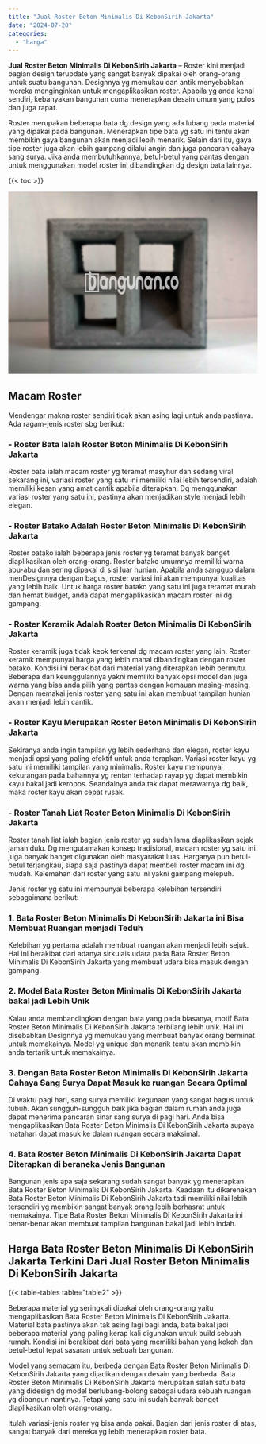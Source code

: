 ```yaml
---
title: "Jual Roster Beton Minimalis Di KebonSirih Jakarta"
date: "2024-07-20"
categories: 
  - "harga"
---
```


**Jual Roster Beton Minimalis Di KebonSirih Jakarta** – Roster kini menjadi bagian design terupdate yang sangat banyak dipakai oleh orang-orang untuk suatu bangunan. Designnya yg memukau dan antik menyebabkan mereka menginginkan untuk mengaplikasikan roster. Apabila yg anda kenal sendiri, kebanyakan bangunan cuma menerapkan desain umum yang polos dan juga rapat.

Roster merupakan beberapa bata dg design yang ada lubang pada material yang dipakai pada bangunan. Menerapkan tipe bata yg satu ini tentu akan membikin gaya bangunan akan menjadi lebih menarik. Selain dari itu, gaya tipe roster juga akan lebih gampang dilalui angin dan juga pancaran cahaya sang surya. Jika anda membutuhkannya, betul-betul yang pantas dengan untuk menggunakan model roster ini dibandingkan dg design bata lainnya.

{{< toc >}}

![Jual Roster Beton Minimalis Di KebonSirih Jakarta](/images/bata-roster-minimalis-19.png)

## Macam Roster

Mendengar makna roster sendiri tidak akan asing lagi untuk anda pastinya. Ada ragam-jenis roster sbg berikut:

### \- Roster Bata Ialah Roster Beton Minimalis Di KebonSirih Jakarta

Roster bata ialah macam roster yg teramat masyhur dan sedang viral sekarang ini, variasi roster yang satu ini memiliki nilai lebih tersendiri, adalah memiliki kesan yang amat cantik apabila diterapkan. Dg menggunakan variasi roster yang satu ini, pastinya akan menjadikan style menjadi lebih elegan.

### \- Roster Batako Adalah Roster Beton Minimalis Di KebonSirih Jakarta

Roster batako ialah beberapa jenis roster yg teramat banyak banget diaplikasikan oleh orang-orang. Roster batako umumnya memiliki warna abu-abu dan sering dipakai di sisi luar hunian. Apabila anda sanggup dalam menDesignnya dengan bagus, roster variasi ini akan mempunyai kualitas yang lebih baik. Untuk harga roster batako yang satu ini juga teramat murah dan hemat budget, anda dapat mengaplikasikan macam roster ini dg gampang.

### \- Roster Keramik Adalah Roster Beton Minimalis Di KebonSirih Jakarta

Roster keramik juga tidak keok terkenal dg macam roster yang lain. Roster keramik mempunyai harga yang lebih mahal dibandingkan dengan roster batako. Kondisi ini berakibat dari material yang diterapkan lebih bermutu. Beberapa dari keunggulannya yakni memiliki banyak opsi model dan juga warna yang bisa anda pilih yang pantas dengan kemauan masing-masing. Dengan memakai jenis roster yang satu ini akan membuat tampilan hunian akan menjadi lebih cantik.

### \- Roster Kayu Merupakan Roster Beton Minimalis Di KebonSirih Jakarta

Sekiranya anda ingin tampilan yg lebih sederhana dan elegan, roster kayu menjadi opsi yang paling efektif untuk anda terapkan. Variasi roster kayu yg satu ini memiliki tampilan yang minimalis. Roster kayu mempunyai kekurangan pada bahannya yg rentan terhadap rayap yg dapat membikin kayu bakal jadi keropos. Seandainya anda tak dapat merawatnya dg baik, maka roster kayu akan cepat rusak.

### \- Roster Tanah Liat Roster Beton Minimalis Di KebonSirih Jakarta

Roster tanah liat ialah bagian jenis roster yg sudah lama diaplikasikan sejak jaman dulu. Dg mengutamakan konsep tradisional, macam roster yg satu ini juga banyak banget digunakan oleh masyarakat luas. Harganya pun betul-betul terjangkau, siapa saja pastinya dapat membeli roster macam ini dg mudah. Kelemahan dari roster yang satu ini yakni gampang melepuh.

Jenis roster yg satu ini mempunyai beberapa kelebihan tersendiri sebagaimana berikut:

### 1\. Bata Roster Beton Minimalis Di KebonSirih Jakarta ini Bisa Membuat Ruangan menjadi Teduh

Kelebihan yg pertama adalah membuat ruangan akan menjadi lebih sejuk. Hal ini berakibat dari adanya sirkulais udara pada Bata Roster Beton Minimalis Di KebonSirih Jakarta yang membuat udara bisa masuk dengan gampang.

### 2\. Model Bata Roster Beton Minimalis Di KebonSirih Jakarta bakal jadi Lebih Unik

Kalau anda membandingkan dengan bata yang pada biasanya, motif Bata Roster Beton Minimalis Di KebonSirih Jakarta terbilang lebih unik. Hal ini disebabkan Designnya yg memukau yang membuat banyak orang berminat untuk memakainya. Model yg unique dan menarik tentu akan membikin anda tertarik untuk memakainya.

### 3\. Dengan Bata Roster Beton Minimalis Di KebonSirih Jakarta Cahaya Sang Surya Dapat Masuk ke ruangan Secara Optimal

Di waktu pagi hari, sang surya memiliki kegunaan yang sangat bagus untuk tubuh. Akan sungguh-sungguh baik jika bagian dalam rumah anda juga dapat menerima pancaran sinar sang surya di pagi hari. Anda bisa mengaplikasikan Bata Roster Beton Minimalis Di KebonSirih Jakarta supaya matahari dapat masuk ke dalam ruangan secara maksimal.

### 4\. Bata Roster Beton Minimalis Di KebonSirih Jakarta Dapat Diterapkan di beraneka Jenis Bangunan

Bangunan jenis apa saja sekarang sudah sangat banyak yg menerapkan Bata Roster Beton Minimalis Di KebonSirih Jakarta. Keadaan itu dikarenakan Bata Roster Beton Minimalis Di KebonSirih Jakarta tadi memiliki nilai lebih tersendiri yg membikin sangat banyak orang lebih berhasrat untuk memakainya. Tipe Bata Roster Beton Minimalis Di KebonSirih Jakarta ini benar-benar akan membuat tampilan bangunan bakal jadi lebih indah.

## Harga Bata Roster Beton Minimalis Di KebonSirih Jakarta Terkini Dari Jual Roster Beton Minimalis Di KebonSirih Jakarta

{{< table-tables table="table2" >}}

Beberapa material yg seringkali dipakai oleh orang-orang yaitu mengaplikasikan Bata Roster Beton Minimalis Di KebonSirih Jakarta. Material bata pastinya akan tak asing lagi bagi anda, bata bakal jadi beberapa material yang paling kerap kali digunakan untuk build sebuah rumah. Kondisi ini berakibat dari bata yang memiliki bahan yang kokoh dan betul-betul tepat sasaran untuk sebuah bangunan.

Model yang semacam itu, berbeda dengan Bata Roster Beton Minimalis Di KebonSirih Jakarta yang dijadikan dengan desain yang berbeda. Bata Roster Beton Minimalis Di KebonSirih Jakarta merupakan salah satu bata yang didesign dg model berlubang-bolong sebagai udara sebuah ruangan yg dibangun nantinya. Tetapi yang satu ini sudah banyak banget diaplikasikan oleh orang-orang.

Itulah variasi-jenis roster yg bisa anda pakai. Bagian dari jenis roster di atas, sangat banyak dari mereka yg lebih menerapkan roster bata.
